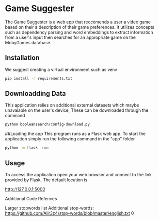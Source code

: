 # Game Suggester

The Game Suggester is a web app that reccomends a user a video game based on their a description of their game
preferences. It utilizes concepts such as dependency parsing and word embeddings to extract information from 
a user's input then searches for an appropriate game on the MobyGames database. 

## Installation

We suggest creating a virtual environment such as venv

```bash
pip install -r requirements.txt

```
## Downloadding Data

This application relies on additional external datasets which maybe unavaiable on the user's device,
These can be downloaded through the command

```bash
python booleansearch/config-download.py
```
##Loading the app
This program runs as a Flask web app. To start the application simply run the following command in the "app"
folder

```bash
python -m flask  run
```

## Usage

To access the application open your web browser and connect to the link provided by Flask. The default location is

http://127.0.0.1:5000





Additional Code Refences

Larger stopwords list
Additional stop-words: https://github.com/Alir3z4/stop-words/blob/master/english.txt
0